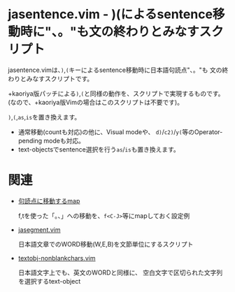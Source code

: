 jasentence.vim - )(によるsentence移動時に"、。"も文の終わりとみなすスクリプト
=============================================================================

jasentence.vimは、`)`,`(`キーによるsentence移動時に日本語句読点"、。"も
文の終わりとみなすスクリプトです。

+kaoriya版パッチによる`)`,`(`と同様の動作を、スクリプトで実現するものです。
(なので、+kaoriya版Vimの場合はこのスクリプトは不要です)。

`)`,`(`,`as`,`is`を置き換えます。

* 通常移動(countも対応)の他に、Visual modeや、
  `d)`/`c2)`/`y(`等のOperator-pending modeも対応。
* text-objectsでsentence選択を行う`as`/`is`も置き換えます。

関連
====

* [句読点に移動するmap](https://gist.github.com/deton/5138905#ftr-1)

    f,tを使った「。、」への移動を、`f<C-J>`等にmapしておく設定例

* [jasegment.vim](https://github.com/deton/jasegment.vim)

    日本語文章でのWORD移動(W,E,B)を文節単位にするスクリプト

* [textobj-nonblankchars.vim](https://github.com/deton/textobj-nonblankchars.vim)

    日本語文字上でも、英文のWORDと同様に、
    空白文字で区切られた文字列を選択するtext-object
